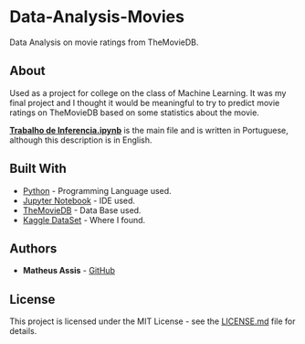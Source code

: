 # Data-Analysis-Movies

Data Analysis on movie ratings from TheMovieDB.

## About

Used as a project for college on the class of Machine Learning. It was my final project and I thought it would be meaningful to try to predict movie ratings on TheMovieDB based on some statistics about the movie.

[**Trabalho de Inferencia.ipynb**](https://github.com/MatheusMAssis/Data-Analysis-Movies/blob/master/Trabalho%20de%20Inferencia.ipynb) is the main file and is written in Portuguese, although this description is in English.

## Built With

* [Python](https://www.python.org/) - Programming Language used.
* [Jupyter Notebook](https://jupyter.org/) - IDE used.
* [TheMovieDB](https://www.themoviedb.org/?language=pt-BR) - Data Base used. 
* [Kaggle DataSet](https://www.kaggle.com/tmdb/tmdb-movie-metadata) - Where I found.

## Authors

* **Matheus Assis** - [GitHub](https://github.com/MatheusMAssis)

## License

This project is licensed under the MIT License - see the [LICENSE.md](LICENSE.md) file for details.
